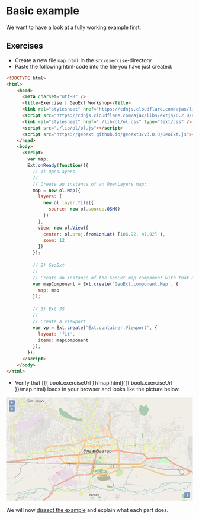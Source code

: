 # Basic example

We want to have a look at a fully working example first.

## Exercises

* Create a new file `map.html` in the `src/exercise`-directory.
* Paste the following html-code into the file you have just created:
```html
<!DOCTYPE html>
<html>
    <head>
      <meta charset="utf-8" />
      <title>Exercise | GeoExt Workshop</title>
      <link rel="stylesheet" href="https://cdnjs.cloudflare.com/ajax/libs/extjs/6.2.0/classic/theme-triton/resources/theme-triton-all.css" type="text/css" />
      <script src="https://cdnjs.cloudflare.com/ajax/libs/extjs/6.2.0/ext-all.js"></script>
      <link rel="stylesheet" href="./lib/ol/ol.css" type="text/css" />
      <script src="./lib/ol/ol.js"></script>
      <script src="https://geoext.github.io/geoext3/v3.0.0/GeoExt.js"></script>
    </head>
    <body>
      <script>
        var map;
        Ext.onReady(function(){
          // 1) OpenLayers
          //
          // Create an instance of an OpenLayers map:
          map = new ol.Map({
            layers: [
              new ol.layer.Tile({
                source: new ol.source.OSM()
              })
            ],
            view: new ol.View({
              center: ol.proj.fromLonLat( [106.92, 47.92] ),
              zoom: 12
            })
          });

          // 2) GeoExt
          //
          // Create an instance of the GeoExt map component with that map:
          var mapComponent = Ext.create('GeoExt.component.Map', {
            map: map
          });

          // 3) Ext JS
          //
          // Create a viewport
          var vp = Ext.create('Ext.container.Viewport', {
            layout: 'fit',
            items: mapComponent
          });
        });
      </script>
    </body>
</html>
```

* Verify that [{{ book.exerciseUrl }}/map.html]({{ book.exerciseUrl }}/map.html) loads in your browser and looks like the picture below.

![A map component in a fullscreen viewport](map.png)

We will now [dissect the example](dissecting-example.md) and explain what each part does.
